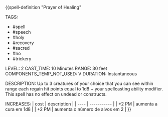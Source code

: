 {{spell-definition "Prayer of Healing"

TAGS:
- #spell
- #speech
- #holy
- #recovery
- #sacred
- #no
- #trickery

LEVEL: 2
CAST_TIME: 10 Minutes
RANGE: 30 feet
COMPONENTS_TEMP_NOT_USED: V
DURATION: Instantaneous

DESCRIPTION:
Up to 3 creatures of your choice that you can see within range each regain hit points equal to 1d8 + your spellcasting ability modifier. This spell has no effect on undead or constructs.

INCREASES:
| cost | description |
| ---- | ----------- |
| +2 PM | aumenta a cura em 1d8 |
| +2 PM | aumenta o número de alvos em 2 |
}}
